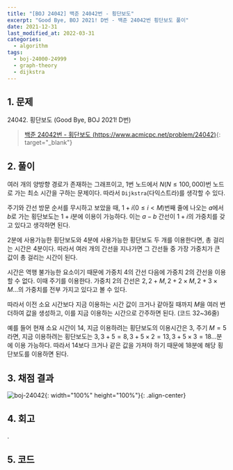 ```yaml
---
title: "[BOJ 24042] 백준 24042번 - 횡단보도"
excerpt: "Good Bye, BOJ 2021! D번 - 백준 24042번 횡단보도 풀이"
date: 2021-12-31
last_modified_at: 2022-03-31
categories:
  - algorithm
tags:
  - boj-24000-24999
  - graph-theory
  - dijkstra
---
```


## 1. 문제
$24042$. 횡단보도 (Good Bye, BOJ 2021! D번)

> [백준 24042번 - 횡단보도 (https://www.acmicpc.net/problem/24042)](https://www.acmicpc.net/problem/24042){: target="_blank"}

## 2. 풀이

여러 개의 양방향 경로가 존재하는 그래프이고, $1$번 노드에서 $N(N\leq 100,000)$번 노드로 가는 최소 시간을 구하는 문제이다. 따라서 `Dijkstra`(다익스트라)를 생각할 수 있다.

주기와 간선 방문 순서를 무시하고 보았을 때, $1+i(0\leq i\lt M)$번째 줄에 나오는 $a$에서 $b$로 가는 횡단보도는 $1+i$분에 이용이 가능하다. 이는 $a-b$ 간선이 $1+i$의 가중치를 갖고 있다고 생각하면 된다. 

$2$분에 사용가능한 횡단보도와 $4$분에 사용가능한 횡단보도 두 개를 이용한다면, 총 걸리는 시간은 $4$분이다. 따라서 여러 개의 간선을 지나가면 그 간선들 중 가장 가중치가 큰 값이 총 걸리는 시간이 된다.

시간은 역행 불가능한 요소이기 때문에 가중치 $4$의 간선 다음에 가중치 $2$의 간선을 이용할 수 없다. 이때 주기를 이용한다. 가중치 $2$의 간선은 $2,\, 2+M,\, 2+2\times M,\, 2+3\times M...$의 가중치를 전부 가지고 있다고 볼 수 있다. 

따라서 이전 소요 시간보다 지금 이용하는 시간 값이 크거나 같아질 때까지 $M$을 여러 번 더하여 값을 생성하고, 이를 지금 이용하는 시간으로 간주하면 된다. (코드 32~36줄)

예를 들어 현재 소요 시간이 $14$, 지금 이용하려는 횡단보도의 이용시간은 $3$, 주기 $M=5$라면, 지금 이용하려는 횡단보도는 $3,\, 3+5=8,\, 3+5\times 2=13,\, 3+5\times 3=18...$분에 이용 가능하다. 따라서 $14$보다 크거나 같은 값을 가져야 하기 때문에 $18$분에 해당 횡단보도를 이용하면 된다.

## 3. 채점 결과

![boj-24042](https://user-images.githubusercontent.com/30232837/160977445-dd9ecdc9-44e8-4fb0-8d8a-a4e16d11d121.png "boj-24042"){: width="100%" height="100%"}{: .align-center}

## 4. 회고

.

## 5. 코드

<script src="https://gist.github.com/BurningFalls/5d7934d891bef5567d542047e5d09c0a.js"></script>